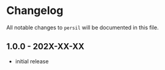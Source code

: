 # Changelog

All notable changes to `persil` will be documented in this file.

## 1.0.0 - 202X-XX-XX

- initial release
